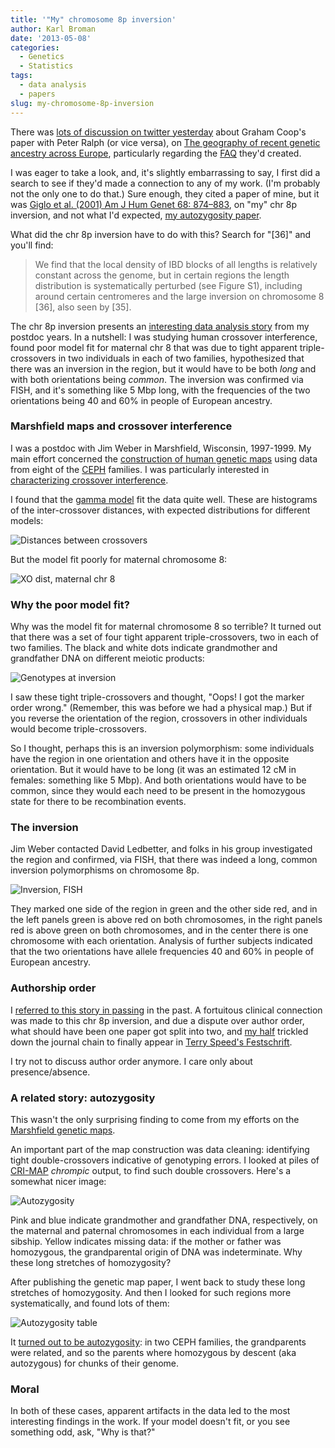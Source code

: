```yaml
---
title: '"My" chromosome 8p inversion'
author: Karl Broman
date: '2013-05-08'
categories:
  - Genetics
  - Statistics
tags:
  - data analysis
  - papers
slug: my-chromosome-8p-inversion
---
```


There was [lots of discussion on twitter yesterday](https://twitter.com/Graham_Coop/status/331882743900303360) about Graham Coop's paper with Peter Ralph (or vice versa), on [The geography of recent genetic ancestry across Europe](http://www.plosbiology.org/article/info%3Adoi%2F10.1371%2Fjournal.pbio.1001555), particularly regarding the [FAQ](https://gcbias.org/european-genealogy-faq/) they'd created.

I was eager to take a look, and, it's slightly embarrassing to say, I first did a search to see if they'd made a connection to any of my work. (I'm probably not the only one to do that.) Sure enough, they cited a paper of mine, but it was [Giglo et al. (2001) Am J Hum Genet 68: 874–883](https://www.ncbi.nlm.nih.gov/pubmed/11231899), on "my" chr 8p inversion, and not what I'd expected, [my autozygosity paper](https://www.ncbi.nlm.nih.gov/pubmed/10577902).

What did the chr 8p inversion have to do with this?  Search for "[36]" and you'll find:

> We find that the local density of IBD blocks of all lengths is relatively constant across the genome, but in certain regions the length distribution is systematically perturbed (see Figure S1), including around certain centromeres and the large inversion on chromosome 8 [36], also seen by [35].

The chr 8p inversion presents an [interesting data analysis story](https://www.biostat.wisc.edu/~kbroman/publications/inversion.pdf) from my postdoc years.  In a nutshell: I was studying human crossover interference, found poor model fit for maternal chr 8 that was due to tight apparent triple-crossovers in two individuals in each of two families, hypothesized that there was an inversion in the region, but it would have to be both _long_ and with both orientations being _common_. The inversion was confirmed via FISH, and it's something like 5 Mbp long, with the frequencies of the two orientations being 40 and 60% in people of European ancestry.

### Marshfield maps and crossover interference

I was a postdoc with Jim Weber in Marshfield, Wisconsin, 1997-1999.  My main effort concerned the [construction of human genetic maps](https://www.ncbi.nlm.nih.gov/pubmed/9718341) using data from eight of the [CEPH](http://www.cephb.fr/en/index.php) families.  I was particularly interested in [characterizing crossover interference](https://www.ncbi.nlm.nih.gov/pubmed/10801387).

I found that the [gamma model](https://www.ncbi.nlm.nih.gov/pubmed/7713406) fit the data quite well.  These are histograms of the inter-crossover distances, with expected distributions for different models:

![Distances between crossovers](https://kbroman.files.wordpress.com/2013/05/xodist.jpg)

But the model fit poorly for maternal chromosome 8:

![XO dist, maternal chr 8](https://kbroman.files.wordpress.com/2013/05/xodist_chr8mat.jpg)

### Why the poor model fit?

Why was the model fit for maternal chromosome 8 so terrible?  It turned out that there was a set of four tight apparent triple-crossovers, two in each of two families.  The black and white dots indicate grandmother and grandfather DNA on different meiotic products:

![Genotypes at inversion](https://kbroman.files.wordpress.com/2013/05/inversion_genotypes.jpg)

I saw these tight triple-crossovers and thought, "Oops!  I got the marker order wrong." (Remember, this was before we had a physical map.)  But if you reverse the orientation of the region, crossovers in other individuals would become triple-crossovers.

So I thought, perhaps this is an inversion polymorphism: some individuals have the region in one orientation and others have it in the opposite orientation.  But it would have to be long (it was an estimated 12 cM in females: something like 5 Mbp).  And both orientations would have to be common, since they would each need to be present in the homozygous state for there to be recombination events.

### The inversion

Jim Weber contacted David Ledbetter, and folks in his group investigated the region and confirmed, via FISH, that there was indeed a long, common inversion polymorphisms on chromosome 8p.

![Inversion, FISH](https://kbroman.files.wordpress.com/2013/05/inversion_fish.jpg)

They marked one side of the region in green and the other side red, and in the left panels green is above red on both chromosomes, in the right panels red is above green on both chromosomes, and in the center there is one chromosome with each orientation.  Analysis of further subjects indicated that the two orientations have allele frequencies 40 and 60% in people of European ancestry.

### Authorship order

I [referred to this story in passing](https://kbroman.org/blog/2012/04/27/positive-comments-on-peer-review/) in the past.  A fortuitous clinical connection was made to this chr 8p inversion, and due a dispute over author order, what should have been one paper got split into two, and [my half](https://www.biostat.wisc.edu/~kbroman/publications/inversion.pdf) trickled down the journal chain to finally appear in [Terry Speed's Festschrift](https://projecteuclid.org/DPubS?service=UI&version=1.0&verb=Display&page=toc&handle=euclid.lnms/1215091126).

I try not to discuss author order anymore.  I care only about presence/absence.

### A related story: autozygosity

This wasn't the only surprising finding to come from my efforts on the [Marshfield genetic maps](http://research.marshfieldclinic.org/genetics/GeneticResearch/compMaps.asp).

An important part of the map construction was data cleaning: identifying tight double-crossovers indicative of genotyping errors.  I looked at piles of [CRI-MAP](https://compgen.rutgers.edu/old/multimap/crimap/) _chrompic_ output, to find such double crossovers.  Here's a somewhat nicer image:

![Autozygosity](https://kbroman.files.wordpress.com/2013/05/autozygosity.png)

Pink and blue indicate grandmother and grandfather DNA, respectively, on the maternal and paternal chromosomes in each individual from a large sibship.  Yellow indicates missing data: if the mother or father was homozygous, the grandparental origin of DNA was indeterminate.  Why these long stretches of homozygosity?

After publishing the genetic map paper, I went back to study these long stretches of homozygosity. And then I looked for such regions more systematically, and found lots of them:

![Autozygosity table](https://kbroman.files.wordpress.com/2013/05/autozyg_table.jpg)

It [turned out to be autozygosity](https://www.ncbi.nlm.nih.gov/pubmed/10577902): in two CEPH families, the grandparents were related, and so the parents where homozygous by descent (aka autozygous) for chunks of their genome.

### Moral

In both of these cases, apparent artifacts in the data led to the most interesting findings in the work. If your model doesn't fit, or you see something odd, ask, "Why is that?"
